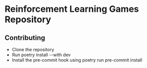 # Reinforcement Learning Games Repository

## Contributing

* Clone the repository
* Run poetry install --with dev
* Install the pre-commit hook using poetry run pre-commit install
